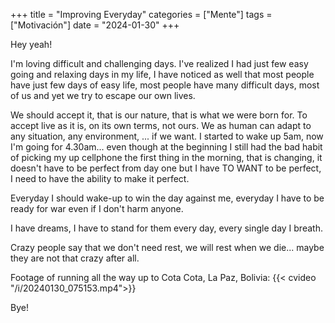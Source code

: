+++
title = "Improving Everyday"
categories = ["Mente"]
tags = ["Motivación"]
date = "2024-01-30"
+++

Hey yeah!

I'm loving difficult and challenging days. I've realized I had just few easy going and relaxing days in my life, I have noticed as well that most people have just few days of easy life, most people have many difficult days, most of us and yet we try to escape our own lives.

We should accept it, that is our nature, that is what we were born for. To accept live as it is, on its own terms, not ours. We as human can adapt to any situation, any environment, ... if we want. I started to wake up 5am, now I'm going for 4.30am... even though at the beginning I still had the bad habit of picking my up cellphone the first thing in the morning, that is changing, it doesn't have to be perfect from day one but I have TO WANT to be perfect, I need to have the ability to make it perfect.

Everyday I should wake-up to win the day against me, everyday I have to be ready for war even if I don't harm anyone.

I have dreams, I have to stand for them every day, every single day I breath.

Crazy people say that we don't need rest, we will rest when we die... maybe they are not that crazy after all.

Footage of running all the way up to Cota Cota, La Paz, Bolivia:
{{< cvideo "/i/20240130_075153.mp4">}}

Bye!
